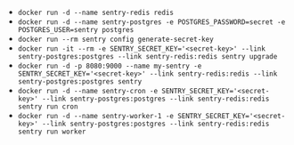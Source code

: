 - `docker run -d --name sentry-redis redis`
- `docker run -d --name sentry-postgres -e POSTGRES_PASSWORD=secret -e POSTGRES_USER=sentry postgres`
- `docker run --rm sentry config generate-secret-key`
- `docker run -it --rm -e SENTRY_SECRET_KEY='<secret-key>' --link sentry-postgres:postgres --link sentry-redis:redis sentry upgrade`
- `docker run -d -p 8080:9000 --name my-sentry -e SENTRY_SECRET_KEY='<secret-key>' --link sentry-redis:redis --link sentry-postgres:postgres sentry`
- `docker run -d --name sentry-cron -e SENTRY_SECRET_KEY='<secret-key>' --link sentry-postgres:postgres --link sentry-redis:redis sentry run cron`
- `docker run -d --name sentry-worker-1 -e SENTRY_SECRET_KEY='<secret-key>' --link sentry-postgres:postgres --link sentry-redis:redis sentry run worker`
